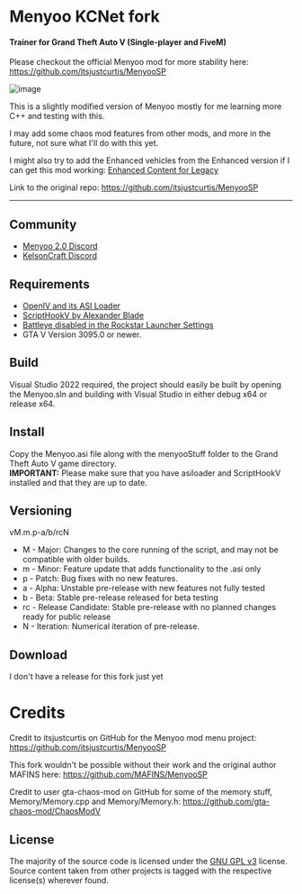 # Menyoo KCNet fork
#### Trainer for Grand Theft Auto V (Single-player and FiveM)

Please checkout the official Menyoo mod for more stability here: https://github.com/itsjustcurtis/MenyooSP

![image](https://github.com/itsjustcurtis/MenyooSP/assets/70447190/38f28c30-5585-4f77-b204-6a8c8149defe)


This is a slightly modified version of Menyoo mostly for me learning more C++ and testing with this.

I may add some chaos mod features from other mods, and more in the future, not sure what I'll do with this yet.

I might also try to add the Enhanced vehicles from the Enhanced version if I can get this mod working: [Enhanced Content for Legacy](https://www.nexusmods.com/gta5/mods/1267)

Link to the original repo: https://github.com/itsjustcurtis/MenyooSP



---

## Community
- [Menyoo 2.0 Discord](https://discord.gg/v29AwqAemT)
- [KelsonCraft Discord](https://discord.gg/sXJYF9PYtW)

## Requirements
- [OpenIV and its ASI Loader](https://openiv.com/)
- [ScriptHookV by Alexander Blade](http://www.dev-c.com/gtav/scripthookv/)
- [Battleye disabled in the Rockstar Launcher Settings](https://staticg.sportskeeda.com/editor/2024/11/bdc35-17305620610616-1920.jpg)
- GTA V Version 3095.0 or newer.

## Build
Visual Studio 2022 required, the project should easily be built by opening the Menyoo.sln and building with Visual Studio in either debug x64 or release x64.

## Install
 Copy the Menyoo.asi file along with the menyooStuff folder to the Grand Theft Auto V game directory.  
 **IMPORTANT:** Please make sure that you have asiloader and ScriptHookV installed and that they are up to date.

## Versioning
vM.m.p-a/b/rcN
- M - Major: Changes to the core running of the script, and may not be compatible with older builds.
- m - Minor: Feature update that adds functionality to the .asi only
- p - Patch: Bug fixes with no new features.
- a - Alpha: Unstable pre-release with new features not fully tested
- b - Beta: Stable pre-release released for beta testing
- rc - Release Candidate: Stable pre-release with no planned changes ready for public release
- N - Iteration: Numerical iteration of pre-release. 

## Download
I don't have a release for this fork just yet

# Credits
Credit to itsjustcurtis on GitHub for the Menyoo mod menu project: https://github.com/itsjustcurtis/MenyooSP

This fork wouldn't be possible without their work and the original author MAFINS here: https://github.com/MAFINS/MenyooSP

Credit to user gta-chaos-mod on GitHub for some of the memory stuff, Memory/Memory.cpp and Memory/Memory.h: https://github.com/gta-chaos-mod/ChaosModV 

## License
The majority of the source code is licensed under the [GNU GPL v3](LICENSE.txt) license.
Source content taken from other projects is tagged with the respective license(s) wherever found.
